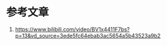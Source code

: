 # 参考文章

1. https://www.bilibili.com/video/BV1x4411F7bs?p=13&vd_source=3ede5fc64ebab3ac5654a5b43523a9b2